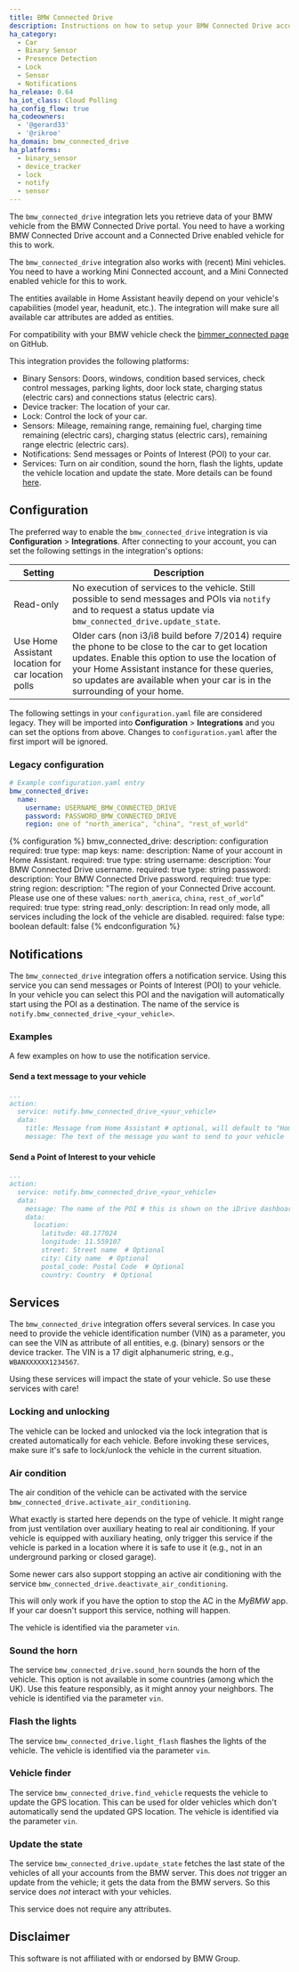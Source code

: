 ```yaml
---
title: BMW Connected Drive
description: Instructions on how to setup your BMW Connected Drive account with Home Assistant.
ha_category:
  - Car
  - Binary Sensor
  - Presence Detection
  - Lock
  - Sensor
  - Notifications
ha_release: 0.64
ha_iot_class: Cloud Polling
ha_config_flow: true
ha_codeowners:
  - '@gerard33'
  - '@rikroe'
ha_domain: bmw_connected_drive
ha_platforms:
  - binary_sensor
  - device_tracker
  - lock
  - notify
  - sensor
---
```


The `bmw_connected_drive` integration lets you retrieve data of your BMW vehicle from the BMW Connected Drive portal. You need to have a working BMW Connected Drive account and a Connected Drive enabled vehicle for this to work.

The `bmw_connected_drive` integration also works with (recent) Mini vehicles. You need to have a working Mini Connected account, and a Mini Connected enabled vehicle for this to work.

<div class='note'>
The entities available in Home Assistant heavily depend on your vehicle's capabilities (model year, headunit, etc.). The integration will make sure all available car attributes are added as entities.
</div>

For compatibility with your BMW vehicle check the [bimmer_connected page](https://github.com/bimmerconnected/bimmer_connected) on GitHub.

This integration provides the following platforms:

- Binary Sensors: Doors, windows, condition based services, check control messages, parking lights, door lock state, charging status (electric cars) and connections status (electric cars).
- Device tracker: The location of your car.
- Lock: Control the lock of your car.
- Sensors: Mileage, remaining range, remaining fuel, charging time remaining (electric cars), charging status (electric cars), remaining range electric (electric cars).
- Notifications: Send messages or Points of Interest (POI) to your car.
- Services: Turn on air condition, sound the horn, flash the lights, update the vehicle location and update the state. More details can be found [here](/integrations/bmw_connected_drive/#services).

## Configuration

The preferred way to enable the `bmw_connected_drive` integration is via **Configuration** > **Integrations**. After connecting to your account, you can set the following settings in the integration's options:

| Setting | Description |
|---------|-------------|
| Read-only | No execution of services to the vehicle. Still possible to send messages and POIs via `notify` and to request a status update via `bmw_connected_drive.update_state`.
| Use Home Assistant location for car location polls | Older cars (non i3/i8 build before 7/2014) require the phone to be close to the car to get location updates. Enable this option to use the location of your Home Assistant instance for these queries, so updates are available when your car is in the surrounding of your home. |

The following settings in your `configuration.yaml` file are considered legacy. They will be imported into **Configuration** > **Integrations** and you can set the options from above. Changes to `configuration.yaml` after the first import will be ignored.

### Legacy configuration

```yaml
# Example configuration.yaml entry
bmw_connected_drive:
  name:
    username: USERNAME_BMW_CONNECTED_DRIVE
    password: PASSWORD_BMW_CONNECTED_DRIVE
    region: one of "north_america", "china", "rest_of_world"
```

{% configuration %}
bmw_connected_drive:
  description: configuration
  required: true
  type: map
  keys:
    name:
      description: Name of your account in Home Assistant.
      required: true
      type: string
    username:
      description: Your BMW Connected Drive username.
      required: true
      type: string
    password:
      description: Your BMW Connected Drive password.
      required: true
      type: string
    region:
      description: "The region of your Connected Drive account. Please use one of these values: `north_america`, `china`, `rest_of_world`"
      required: true
      type: string
    read_only:
      description: In read only mode, all services including the lock of the vehicle are disabled.
      required: false
      type: boolean
      default: false
{% endconfiguration %}

## Notifications

The `bmw_connected_drive` integration offers a notification service. Using this service you can send messages or Points of Interest (POI) to your vehicle. In your vehicle you can select this POI and the navigation will automatically start using the POI as a destination.
The name of the service is `notify.bmw_connected_drive_<your_vehicle>`.

### Examples

A few examples on how to use the notification service.

#### Send a text message to your vehicle

```yaml
...
action:
  service: notify.bmw_connected_drive_<your_vehicle>
  data:
    title: Message from Home Assistant # optional, will default to "Home Assistant" when left empty
    message: The text of the message you want to send to your vehicle
```

#### Send a Point of Interest to your vehicle

```yaml
...
action:
  service: notify.bmw_connected_drive_<your_vehicle>
  data:
    message: The name of the POI # this is shown on the iDrive dashboard
    data:
      location:
        latitude: 48.177024
        longitude: 11.559107
        street: Street name  # Optional
        city: City name  # Optional
        postal_code: Postal Code  # Optional
        country: Country  # Optional
```

## Services

The `bmw_connected_drive` integration offers several services. In case you need to provide the vehicle identification number (VIN) as a parameter, you can see the VIN as attribute of all entities, e.g. (binary) sensors or the device tracker. The VIN is a 17 digit alphanumeric string, e.g., `WBANXXXXXX1234567`.

Using these services will impact the state of your vehicle. So use these services with care!

### Locking and unlocking

The vehicle can be locked and unlocked via the lock integration that is created automatically for each vehicle. Before invoking these services, make sure it's safe to lock/unlock the vehicle in the current situation.

### Air condition

The air condition of the vehicle can be activated with the service `bmw_connected_drive.activate_air_conditioning`.

What exactly is started here depends on the type of vehicle. It might range from just ventilation over auxiliary heating to real air conditioning. If your vehicle is equipped with auxiliary heating, only trigger this service if the vehicle is parked in a location where it is safe to use it (e.g., not in an underground parking or closed garage).

Some newer cars also support stopping an active air conditioning with the service `bmw_connected_drive.deactivate_air_conditioning`.

This will only work if you have the option to stop the AC in the *MyBMW* app. If your car doesn't support this service, nothing will happen.

The vehicle is identified via the parameter `vin`.

### Sound the horn

The service `bmw_connected_drive.sound_horn` sounds the horn of the vehicle. This option is not available in some countries (among which  the UK). Use this feature responsibly, as it might annoy your neighbors. The vehicle is identified via the parameter `vin`.

### Flash the lights

The service `bmw_connected_drive.light_flash` flashes the lights of the vehicle. The vehicle is identified via the parameter `vin`.

### Vehicle finder

The service `bmw_connected_drive.find_vehicle` requests the vehicle to update the GPS location. This can be used for older vehicles which don't automatically send the updated GPS location. The vehicle is identified via the parameter `vin`.

### Update the state

The service `bmw_connected_drive.update_state` fetches the last state of the vehicles of all your accounts from the BMW server. This does *not* trigger an update from the vehicle; it gets the data from the BMW servers. So this service does *not* interact with your vehicles.

This service does not require any attributes.

## Disclaimer

This software is not affiliated with or endorsed by BMW Group.
